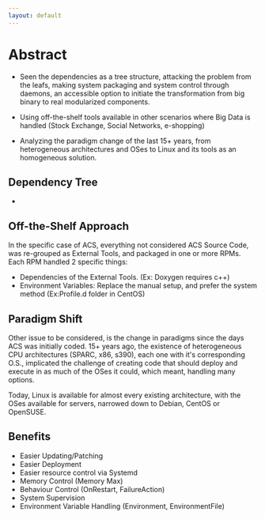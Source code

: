 ```yaml
---
layout: default
---
```


# [](#header-1) Abstract

- Seen the dependencies as a tree structure, attacking the problem from the leafs, making system packaging and system control through daemons, an accessible option to initiate the transformation from big binary to real modularized components.

- Using off-the-shelf tools available in other scenarios where Big Data is handled (Stock Exchange, Social Networks, e-shopping)

- Analyzing the paradigm change of the last 15+ years, from heterogeneous architectures and OSes to Linux and its tools as an homogeneous solution.

## Dependency Tree

 - 

## Off-the-Shelf Approach

In the specific case of ACS, everything not considered ACS Source Code, was re-grouped as External Tools, and packaged in one or more RPMs.
Each RPM handled 2 specific things:
 - Dependencies of the External Tools. (Ex: Doxygen requires c++)
 - Environment Variables: Replace the manual setup, and prefer the system method (Ex:Profile.d folder in CentOS)
 
## Paradigm Shift
Other issue to be considered, is the change in paradigms since the days ACS was initially coded. 15+ years ago, the existence of heterogeneous CPU
architectures (SPARC, x86, s390), each one with it's corresponding O.S., implicated the challenge of creating code that should deploy and execute in as much of the OSes it could, which meant, handling many options.

Today, Linux is available for almost every existing architecture, with the OSes available for servers, narrowed down to Debian, CentOS or OpenSUSE.


## [](#Benefits) Benefits
 - Easier Updating/Patching
 - Easier Deployment
 - Easier resource control via Systemd
  - Memory Control (Memory Max)
  - Behaviour Control (OnRestart, FailureAction)
  - System Supervision
  - Environment Variable Handling (Environment, EnvironmentFile)
